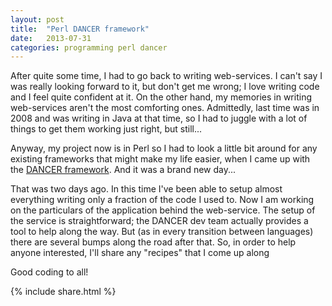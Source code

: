 ```yaml
---
layout: post
title:  "Perl DANCER framework"
date:   2013-07-31
categories: programming perl dancer
---
```

After quite some time, I had to go back to writing web-services. I can't say I was really looking forward to it, but don't get me wrong; I love writing code and I feel quite confident at it. On the other hand, my memories in writing web-services aren't the most comforting ones. Admittedly, last time was in 2008 and was writing in Java at that time, so I had to juggle with a lot of things to get them working just right, but still...

Anyway, my project now is in Perl so I had to look a little bit around for any existing frameworks that might make my life easier, when I came up with the [DANCER framework](http://www.perldancer.org/). And it was a brand new day...

That was two days ago. In this time I've been able to setup almost everything writing only a fraction of the code I used to. Now I am working on the particulars of the application behind the web-service. The setup of the service is straightforward; the DANCER dev team actually provides a tool to help along the way. But (as in every transition between languages) there are several bumps along the road after that. So, in order to help anyone interested, I'll share any "recipes" that I come up along

Good coding to all!

{% include  share.html %}
